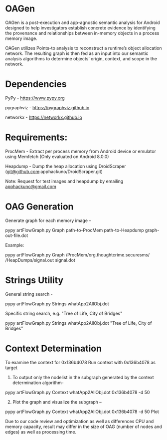 # OAGen 
OAGen is a post-execution and app-agnostic semantic analysis for Android
designed to help investigators establish concrete evidence by identifying the provenance 
and relationships between in-memory objects in a process memory image.

OAGen utilizes Points-to analysis to reconstruct a runtime’s object allocation network. 
The resulting graph is then fed as an input into our semantic analysis algorithms to 
determine objects’ origin, context, and scope in the network. 

Dependencies
=========================
PyPy - https://www.pypy.org

pygraphviz - https://pygraphviz.github.io

networkx - https://networkx.github.io

Requirements:
=========================
ProcMem - Extract per process memory from Android device or emulator using Memfetch (Only evaluated on Android 8.0.0)

Heapdump - Dump the heap allocation using DroidScraper (git@github.com:apphackuno/DroidScraper.git)

Note:
  Request for test images and heapdump by emailing apphackuno@gmail.com


OAG Generation
==================
Generate graph for each memory image –

  pypy artFlowGraph.py Graph path-to-ProcMem path-to-Heapdump graph-out-file.dot
  
Example:

  pypy artFlowGraph.py Graph /ProcMem/org.thoughtcrime.securesms/  /HeapDumps/signal.out signal.dot
 
Strings Utility
====================
General string search -

  pypy artFlowGraph.py Strings whatApp2AllObj.dot
  
Specific string search, e.g. "Tree of Life, City of Bridges"

  pypy artFlowGraph.py Strings whatApp2AllObj.dot "Tree of Life, City of Bridges"


Context Determination 
======================================
To examine the context for 0x136b4078
Run context with 0x136b4078 as target 

1) To output only the nodelist in the subgraph generated by the context determination algorithm-

  pypy artFlowGraph.py Context whatApp2AllObj.dot 0x136b4078 -d 50

2) Plot the graph and visualize the subgraph – 

  pypy artFlowGraph.py Context whatApp2AllObj.dot 0x136b4078 -d 50 Plot
  
Due to our code review and optimization as well as differences CPU and memory capacity, result may differ in the size of OAG (number of nodes and edges) as well as processing time.
